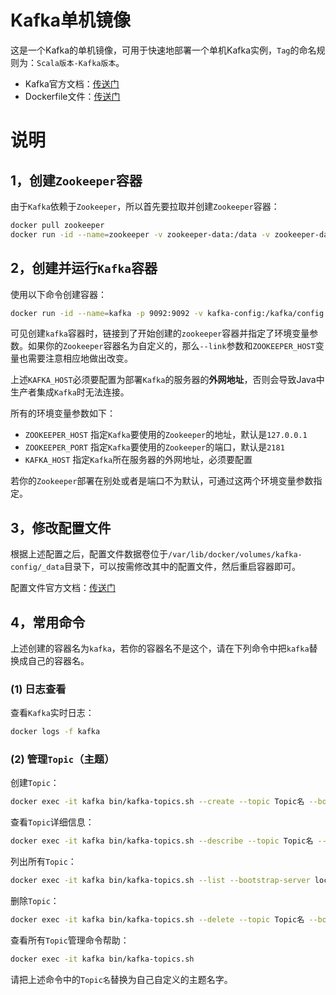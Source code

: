 # Kafka单机镜像

这是一个Kafka的单机镜像，可用于快速地部署一个单机Kafka实例，`Tag`的命名规则为：`Scala版本-Kafka版本`。

- Kafka官方文档：[传送门](https://kafka.apache.org/documentation/)
- Dockerfile文件：[传送门](https://github.com/swsk33/dockerfiles-repo/blob/master/kafka-standalone/latest/Dockerfile)

# 说明

## 1，创建`Zookeeper`容器

由于`Kafka`依赖于`Zookeeper`，所以首先要拉取并创建`Zookeeper`容器：

```bash
docker pull zookeeper
docker run -id --name=zookeeper -v zookeeper-data:/data -v zookeeper-datalog:/datalog -v zookeeper-log:/logs zookeeper
```

## 2，创建并运行`Kafka`容器

使用以下命令创建容器：

```bash
docker run -id --name=kafka -p 9092:9092 -v kafka-config:/kafka/config -e ZOOKEEPER_HOST=zookeeper --link=zookeeper -e KAFKA_HOST=部署Kafka的服务器的外网地址 swsk33/kafka-standalone
```

可见创建`kafka`容器时，链接到了开始创建的`zookeeper`容器并指定了环境变量参数。如果你的`Zookeeper`容器名为自定义的，那么`--link`参数和`ZOOKEEPER_HOST`变量也需要注意相应地做出改变。

上述`KAFKA_HOST`必须要配置为部署`Kafka`的服务器的**外网地址**，否则会导致Java中生产者集成`Kafka`时无法连接。

所有的环境变量参数如下：

- `ZOOKEEPER_HOST` 指定`Kafka`要使用的`Zookeeper`的地址，默认是`127.0.0.1`
- `ZOOKEEPER_PORT` 指定`Kafka`要使用的`Zookeeper`的端口，默认是`2181`
- `KAFKA_HOST` 指定`Kafka`所在服务器的外网地址，必须要配置

若你的`Zookeeper`部署在别处或者是端口不为默认，可通过这两个环境变量参数指定。

## 3，修改配置文件

根据上述配置之后，配置文件数据卷位于`/var/lib/docker/volumes/kafka-config/_data`目录下，可以按需修改其中的配置文件，然后重启容器即可。

配置文件官方文档：[传送门](https://kafka.apache.org/documentation/#configuration)

## 4，常用命令

上述创建的容器名为`kafka`，若你的容器名不是这个，请在下列命令中把`kafka`替换成自己的容器名。

### (1) 日志查看

查看`Kafka`实时日志：

```bash
docker logs -f kafka
```

### (2) 管理`Topic`（主题）

创建`Topic`：

```bash
docker exec -it kafka bin/kafka-topics.sh --create --topic Topic名 --bootstrap-server localhost:9092
```

查看`Topic`详细信息：

```bash
docker exec -it kafka bin/kafka-topics.sh --describe --topic Topic名 --bootstrap-server localhost:9092
```

列出所有`Topic`：

```bash
docker exec -it kafka bin/kafka-topics.sh --list --bootstrap-server localhost:9092
```

删除`Topic`：

```bash
docker exec -it kafka bin/kafka-topics.sh --delete --topic Topic名 --bootstrap-server localhost:9092
```

查看所有`Topic`管理命令帮助：

```bash
docker exec -it kafka bin/kafka-topics.sh
```

请把上述命令中的`Topic名`替换为自己自定义的主题名字。